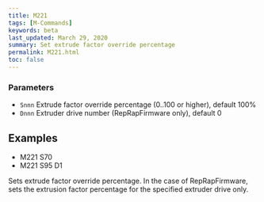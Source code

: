 ```yaml
---
title: M221
tags: [M-Commands] 
keywords: beta 
last_updated: March 29, 2020 
summary: Set extrude factor override percentage 
permalink: M221.html
toc: false 
---
```



### Parameters

* `Snnn` Extrude factor override percentage (0..100 or higher), default 100%
* `Dnnn` Extruder drive number (RepRapFirmware only), default 0

## Examples

* M221 S70
* M221 S95 D1

Sets extrude factor override percentage. In the case of RepRapFirmware, sets the extrusion factor percentage for the specified extruder drive only.

